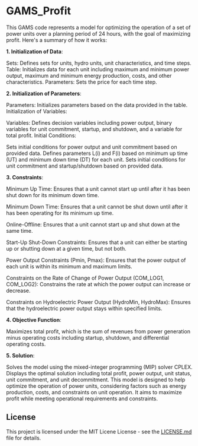 # GAMS_Profit
This GAMS code represents a model for optimizing the operation of a set of power units over a planning period of 24 hours, with the goal of maximizing profit. Here's a summary of how it works:

**1. Initialization of Data**:

Sets: Defines sets for units, hydro units, unit characteristics, and time steps.
Table: Initializes data for each unit including maximum and minimum power output, maximum and minimum energy production, costs, and other characteristics.
Parameters: Sets the price for each time step.

**2. Initialization of Parameters**:

Parameters: Initializes parameters based on the data provided in the table.
Initialization of Variables:

Variables: Defines decision variables including power output, binary variables for unit commitment, startup, and shutdown, and a variable for total profit.
Initial Conditions:

Sets initial conditions for power output and unit commitment based on provided data.
Defines parameters L(i) and F(i) based on minimum up time (UT) and minimum down time (DT) for each unit.
Sets initial conditions for unit commitment and startup/shutdown based on provided data.

**3. Constraints**:

Minimum Up Time: Ensures that a unit cannot start up until after it has been shut down for its minimum down time.

Minimum Down Time: Ensures that a unit cannot be shut down until after it has been operating for its minimum up time.

Online-Offline: Ensures that a unit cannot start up and shut down at the same time.

Start-Up Shut-Down Constraints: Ensures that a unit can either be starting up or shutting down at a given time, but not both.

Power Output Constraints (Pmin, Pmax): Ensures that the power output of each unit is within its minimum and maximum limits.

Constraints on the Rate of Change of Power Output (COM_LOG1, COM_LOG2): Constrains the rate at which the power output can increase or decrease.

Constraints on Hydroelectric Power Output (HydroMin, HydroMax): Ensures that the hydroelectric power output stays within specified limits.

**4. Objective Function**:

Maximizes total profit, which is the sum of revenues from power generation minus operating costs including startup, shutdown, and differential operating costs.

**5. Solution**:

Solves the model using the mixed-integer programming (MIP) solver CPLEX.
Displays the optimal solution including total profit, power output, unit status, unit commitment, and unit decommitment.
This model is designed to help optimize the operation of power units, considering factors such as energy production, costs, and constraints on unit operation. It aims to maximize profit while meeting operational requirements and constraints.

## License

This project is licensed under the MIT Licene License - see the [LICENSE.md](LICENSE.md) file for details.
